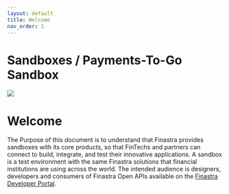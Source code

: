 ```yaml
---
layout: default
title: Welcome
nav_order: 1
---
```

# Sandboxes / Payments-To-Go Sandbox
![](images/cover.png)

# Welcome

The Purpose of this document is to understand that Finastra provides sandboxes with its core products, so that FinTechs and partners can connect to build, integrate, and test their innovative applications. A sandbox is a test environment with the same Finastra solutions that financial institutions are using across the world. The intended
audience is designers, developers and consumers of Finastra Open APIs available on the [Finastra Developer Portal](https://developer.fusionfabric.cloud/).
